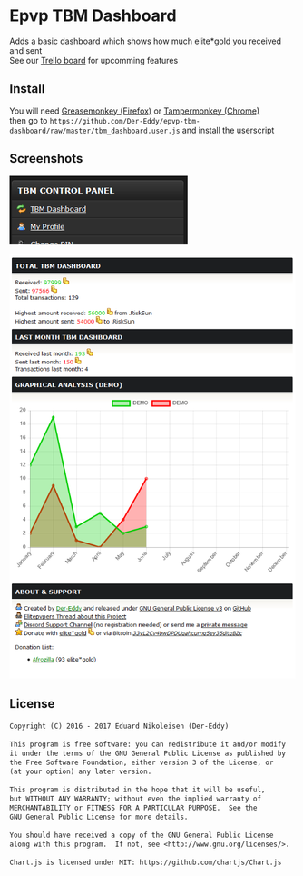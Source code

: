 Epvp TBM Dashboard
=====================

Adds a basic dashboard which shows how much elite*gold you received and sent  
See our [Trello board](https://trello.com/b/6NaxsoVr/tbm-dahsboard) for upcomming features

Install
-------------
You will need [Greasemonkey (Firefox)](http://www.greasespot.net/) or [Tampermonkey (Chrome)](https://tampermonkey.net/)  
then go to `https://github.com/Der-Eddy/epvp-tbm-dashboard/raw/master/tbm_dashboard.user.js` and install the userscript

Screenshots
-------------
![dashboard_link](img/dashboard_link.png)

![dashboard_main](img/dashboard_main.png)

License
-------------
    Copyright (C) 2016 - 2017 Eduard Nikoleisen (Der-Eddy)

    This program is free software: you can redistribute it and/or modify
    it under the terms of the GNU General Public License as published by
    the Free Software Foundation, either version 3 of the License, or
    (at your option) any later version.

    This program is distributed in the hope that it will be useful,
    but WITHOUT ANY WARRANTY; without even the implied warranty of
    MERCHANTABILITY or FITNESS FOR A PARTICULAR PURPOSE.  See the
    GNU General Public License for more details.

    You should have received a copy of the GNU General Public License
    along with this program.  If not, see <http://www.gnu.org/licenses/>.

    Chart.js is licensed under MIT: https://github.com/chartjs/Chart.js
